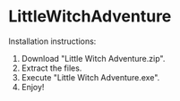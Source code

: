# LittleWitchAdventure

Installation instructions:

1. Download "Little Witch Adventure.zip".
2. Extract the files.
3. Execute "Little Witch Adventure.exe".
4. Enjoy!
